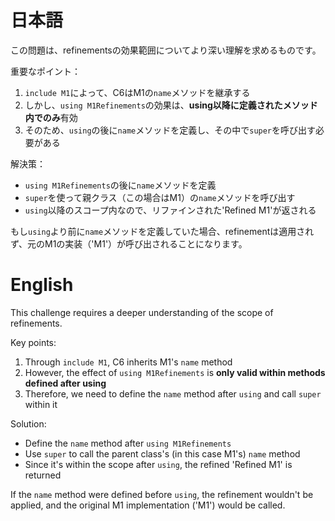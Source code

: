 # 日本語

この問題は、refinementsの効果範囲についてより深い理解を求めるものです。

重要なポイント：
1. `include M1`によって、C6はM1の`name`メソッドを継承する
2. しかし、`using M1Refinements`の効果は、**using以降に定義されたメソッド内でのみ**有効
3. そのため、`using`の後に`name`メソッドを定義し、その中で`super`を呼び出す必要がある

解決策：
- `using M1Refinements`の後に`name`メソッドを定義
- `super`を使って親クラス（この場合はM1）の`name`メソッドを呼び出す
- `using`以降のスコープ内なので、リファインされた'Refined M1'が返される

もし`using`より前に`name`メソッドを定義していた場合、refinementは適用されず、元のM1の実装（'M1'）が呼び出されることになります。

# English

This challenge requires a deeper understanding of the scope of refinements.

Key points:
1. Through `include M1`, C6 inherits M1's `name` method
2. However, the effect of `using M1Refinements` is **only valid within methods defined after using**
3. Therefore, we need to define the `name` method after `using` and call `super` within it

Solution:
- Define the `name` method after `using M1Refinements`
- Use `super` to call the parent class's (in this case M1's) `name` method
- Since it's within the scope after `using`, the refined 'Refined M1' is returned

If the `name` method were defined before `using`, the refinement wouldn't be applied, and the original M1 implementation ('M1') would be called.